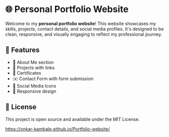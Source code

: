 # 🌐 Personal Portfolio Website

Welcome to my **personal portfolio website**! This website showcases my skills, projects, contact details, and social media profiles. It's designed to be clean, responsive, and visually engaging to reflect my professional journey.

## 🎯 Features

- 👤 About Me section
- 💼 Projects with links
- 📜 Certificates
- ✉️ Contact Form with form submission 
- 🔗 Social Media Icons
- 📱 Responsive design

## 📄 License
This project is open source and available under the MIT License.

https://onkar-kambale.github.io/Portfolio-website/
